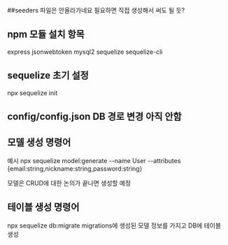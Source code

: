##seeders 파일은 안올라가네요 필요하면 직접 생성해서 써도 될 듯?

## npm 모듈 설치 항목
express jsonwebtoken mysql2 sequelize sequelize-cli

## sequelize 초기 설정
npx sequelize init

## config/config.json DB 경로 변경 아직 안함

## 모델 생성 명령어
예시 npx sequelize model:generate --name User --attributes {email:string,nickname:string,password:string}

모델은 CRUD에 대한 논의가 끝나면 생성할 예정

## 테이블 생성 명령어
npx sequelize db:migrate
migrations에 생성된 모델 정보를 가지고 DB에 테이블 생성
